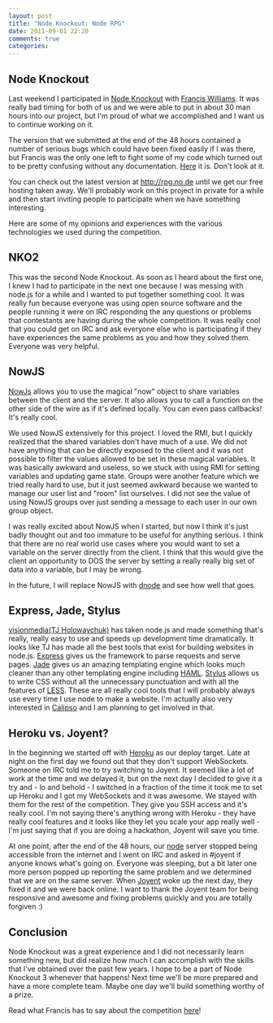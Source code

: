 ```yaml
---
layout: post
title: "Node Knockout: Node RPG"
date: 2011-09-01 22:20
comments: true
categories: 
---
```


Node Knockout
---

Last weekend I participated in [Node Knockout](http://nodeknockout.com/) with [Francis Williams](http://fwilliams.org). It was really bad timing for both of us and we were able to put in about 30 man hours into our project, but I'm proud of what we accomplished and I want us to continue working on it.

The version that we submitted at the end of the 48 hours contained a number of serious bugs which could have been fixed easily if I was there, but Francis was the only one left to fight some of my code which turned out to be pretty confusing without any documentation. [Here](http://win.no.de) it is. Don't look at it.

You can check out the latest version at http://rpg.no.de until we get our free hosting taken away. We'll probably work on this project in private for a while and then start inviting people to participate when we have something interesting.

Here are some of my opinions and experiences with the various technologies we used during the competition.

NKO2
---

This was the second Node Knockout. As soon as I heard about the first one, I knew I had to participate in the next one because I was messing with node.js for a while and I wanted to put together something cool. It was really fun because everyone was using open source software and the people running it were on IRC responding the any questions or problems that contestants are having during the whole competition. It was really cool that you could get on IRC and ask everyone else who is participating if they have experiences the same problems as you and how they solved them. Everyone was very helpful.

NowJS
---

[NowJs](http://nowjs.com/) allows you to use the magical "now" object to share variables between the client and the server. It also allows you to call a function on the other side of the wire as if it's defined locally. You can even pass callbacks! It's really cool.

We used NowJS extensively for this project. I loved the RMI, but I quickly realized that the shared variables don't have much of a use. We did not have anything that can be directly exposed to the client and it was not possible to filter the values allowed to be set in these magical variables. It was basically awkward and useless, so we stuck with using RMI for setting variables and updating game state. Groups were another feature which we tried really hard to use, but it just seemed awkward because we wanted to manage our user list and "room" list ourselves. I did not see the value of using NowJS groups over just sending a message to each user in our own group object.

I was really excited about NowJS when I started, but now I think it's just badly thought out and too immature to be useful for anything serious. I think that there are no real world use cases where you would want to set a variable on the server directly from the client. I think that this would give the client an opportunity to DOS the server by setting a really really big set of data into a variable, but I may be wrong.

In the future, I will replace NowJS with [dnode](https://github.com/substack/dnode) and see how well that goes.

Express, Jade, Stylus
---

[visionmedia(TJ Holowaychuk)](https://github.com/visionmedia) has taken node.js and made something that's really, really easy to use and speeds up development time dramatically. It looks like TJ has made all the best tools that exist for building websites in node.js. [Express](https://github.com/visionmedia/express) gives us the framework to parse requests and serve pages. [Jade](https://github.com/visionmedia/jade) gives us an amazing templating engine which looks much cleaner than any other templating engine including [HAML](http://haml-lang.com/). [Stylus](https://github.com/LearnBoost/stylus) allows us to write CSS without all the unnecessary punctuation and with all the features of [LESS](http://lesscss.org/). These are all really cool tools that I will probably always use every time I use node to make a website. I'm actually also very interested in [Calipso](http://calip.so/?utm_source=nodejs&utm_medium=github&utm_campaign=nodejs) and I am planning to get involved in that.

Heroku vs. Joyent?
---

In the beginning we started off with [Heroku](http://www.heroku.com/) as our deploy target. Late at night on the first day we found out that they don't support WebSockets. Someone on IRC told me to try switching to Joyent. It seemed like a lot of work at the time and we delayed it, but on the next day I decided to give it a try and - lo and behold - I switched in a fraction of the time it took me to set up Heroku and I got my WebSockets and it was awesome. We stayed with them for the rest of the competition. They give you SSH access and it's really cool. I'm not saying there's anything wrong with Heroku - they have really cool features and it looks like they let you scale your app really well - I'm just saying that if you are doing a hackathon, Joyent will save you time.

At one point, after the end of the 48 hours, our [node](https://no.de/) server stopped being accessible from the internet and I went on IRC and asked in #joyent if anyone knows what's going on. Everyone was sleeping, but a bit later one more person popped up reporting the same problem and we determined that we are on the same server. When [Joyent](http://www.joyent.com/) woke up the next day, they fixed it and we were back online. I want to thank the Joyent team for being responsive and awesome and fixing problems quickly and you are totally forgiven :)

Conclusion
---

Node Knockout was a great experience and I did not necessarily learn something new, but did realize how much I can accomplish with the skills that I've obtained over the past few years. I hope to be a part of Node Knockout 3 whenever that happens! Next time we'll be more prepared and have a more complete team. Maybe one day we'll build something worthy of a prize.

Read what Francis has to say about the competition [here](http://fwilliams.org/projects/rpg-node/)!
